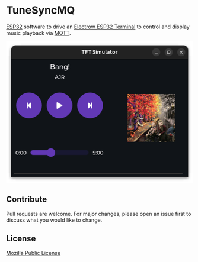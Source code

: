 # TuneSyncMQ

[ESP32](https://www.espressif.com/en/products/socs/esp32) software to drive an
[Electrow ESP32 Terminal](https://www.elecrow.com/esp-terminal-with-esp32-3-5-inch-parallel-480x320-tft-capacitive-touch-display-rgb-by-chip-ili9488.html)
to control and display music playback via [MQTT](https://mqtt.org/).

![Screenshot](screenshot.png)

## Contribute

Pull requests are welcome. For major changes, please open an issue first to discuss what you would like to change.

## License
[Mozilla Public License](https://choosealicense.com/licenses/mit/)
